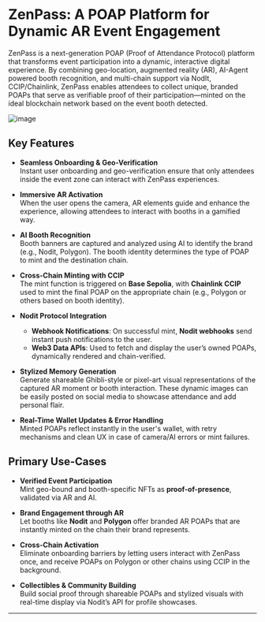 # ZenPass: A POAP Platform for Dynamic AR Event Engagement

ZenPass is a next-generation POAP (Proof of Attendance Protocol) platform that transforms event participation into a dynamic, interactive digital experience. By combining geo-location, augmented reality (AR), AI-Agent powered booth recognition, and multi-chain support via NodIt, CCIP/Chainlink, ZenPass enables attendees to collect unique, branded POAPs that serve as verifiable proof of their participation—minted on the ideal blockchain network based on the event booth detected.

![image](https://github.com/user-attachments/assets/4d8194a9-5716-4ef6-ae63-def239355bcc)

## Key Features

- **Seamless Onboarding & Geo-Verification**  
  Instant user onboarding and geo-verification ensure that only attendees inside the event zone can interact with ZenPass experiences.

- **Immersive AR Activation**  
  When the user opens the camera, AR elements guide and enhance the experience, allowing attendees to interact with booths in a gamified way.

- **AI Booth Recognition**  
  Booth banners are captured and analyzed using AI to identify the brand (e.g., Nodit, Polygon). The booth identity determines the type of POAP to mint and the destination chain.

- **Cross-Chain Minting with CCIP**  
  The mint function is triggered on **Base Sepolia**, with **Chainlink CCIP** used to mint the final POAP on the appropriate chain (e.g., Polygon or others based on booth identity).

- **Nodit Protocol Integration**
  - **Webhook Notifications**: On successful mint, **Nodit webhooks** send instant push notifications to the user.
  - **Web3 Data APIs**: Used to fetch and display the user’s owned POAPs, dynamically rendered and chain-verified.

- **Stylized Memory Generation**  
  Generate shareable Ghibli-style or pixel-art visual representations of the captured AR moment or booth interaction. These dynamic images can be easily posted on social media to showcase attendance and add personal flair.

- **Real-Time Wallet Updates & Error Handling**  
  Minted POAPs reflect instantly in the user's wallet, with retry mechanisms and clean UX in case of camera/AI errors or mint failures.

## Primary Use-Cases

- **Verified Event Participation**  
  Mint geo-bound and booth-specific NFTs as **proof-of-presence**, validated via AR and AI.

- **Brand Engagement through AR**  
  Let booths like **Nodit** and **Polygon** offer branded AR POAPs that are instantly minted on the chain their brand represents.

- **Cross-Chain Activation**  
  Eliminate onboarding barriers by letting users interact with ZenPass once, and receive POAPs on Polygon or other chains using CCIP in the background.

- **Collectibles & Community Building**  
  Build social proof through shareable POAPs and stylized visuals with real-time display via Nodit’s API for profile showcases.

---

